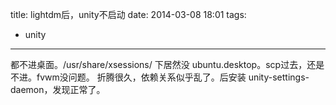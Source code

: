 title: lightdm后，unity不启动
date: 2014-03-08 18:01
tags:
- unity 
---
都不进桌面。/usr/share/xsessions/ 下居然没 ubuntu.desktop。scp过去，还是不进。fvwm没问题。
折腾很久，依赖关系似乎乱了。后安装 unity-settings-daemon，发现正常了。

